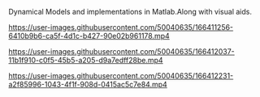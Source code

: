 Dynamical Models and implementations in Matlab.Along with visual aids.





https://user-images.githubusercontent.com/50040635/166411256-6410b9b6-ca5f-4d1c-b427-90e02b961178.mp4



https://user-images.githubusercontent.com/50040635/166412037-11b1f910-c0f5-45b5-a205-d9a7edff28be.mp4


https://user-images.githubusercontent.com/50040635/166412231-a2f85996-1043-4f1f-908d-0415ac5c7e84.mp4



